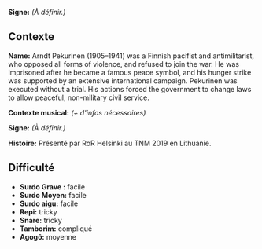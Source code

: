 **Signe:** *(À définir.)*

## Contexte

**Name:** Arndt Pekurinen (1905–1941) was a Finnish pacifist and antimilitarist,
who opposed all forms of violence, and refused to join the war. He was
imprisoned after he became a famous peace symbol, and his hunger strike was
supported by an extensive international campaign. Pekurinen was executed without
a trial. His actions forced the government to change laws to allow peaceful,
non-military civil service.

**Contexte musical:** *(+ d'infos nécessaires)*

**Signe:** *(À définir.)*

**Histoire:** Présenté par RoR Helsinki au TNM 2019 en Lithuanie.

## Difficulté

* **Surdo Grave :** facile
* **Surdo Moyen:** facile
* **Surdo aigu:** facile
* **Repi:** tricky
* **Snare:** tricky
* **Tamborim:** compliqué
* **Agogô:** moyenne
